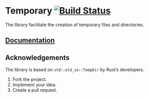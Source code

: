 # Temporary [![Build Status][travis-img]][travis-url]

The library facilitate the creation of temporary files and directories.

## [Documentation][docs]

## Acknowledgements

The library is based on `std::old_io::TempDir` by Rust’s developers.

1. Fork the project.
2. Implement your idea.
3. Create a pull request.

[travis-img]: https://travis-ci.org/stainless-steel/temporary.svg?branch=master
[travis-url]: https://travis-ci.org/stainless-steel/temporary
[docs]: https://stainless-steel.github.io/temporary
